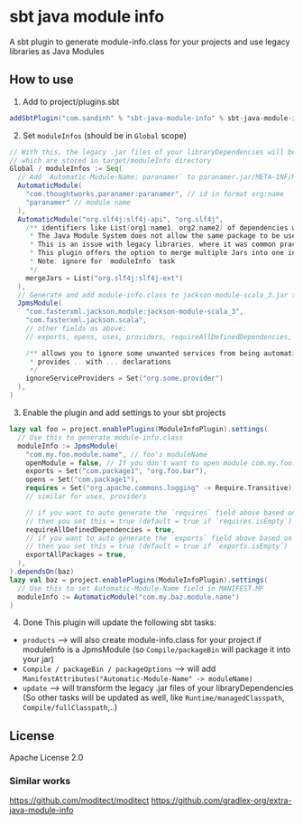 # sbt java module info
A sbt plugin to generate module-info.class for your projects and use legacy libraries as Java Modules

## How to use
1. Add to project/plugins.sbt
```sbt
addSbtPlugin("com.sandinh" % "sbt-java-module-info" % sbt-java-module-info-version)
```
2. Set `moduleInfos` (should be in `Global` scope)
```sbt
// With this, the legacy .jar files of your libraryDependencies will be transformed to modules
// which are stored in target/moduleInfo directory
Global / moduleInfos := Seq(
  // Add `Automatic-Module-Name: paranamer` to paranamer.jar/META-INF/MANIFEST.MF
  AutomaticModule(
    "com.thoughtworks.paranamer:paranamer", // id in format org:name
    "paranamer" // module name
  ),
  AutomaticModule("org.slf4j:slf4j-api", "org.slf4j",
    /** identifiers like List(org1:name1, org2:name2) of dependencies will be merged to the .jar file of this module.
     * The Java Module System does not allow the same package to be used in more than one module.
     * This is an issue with legacy libraries, where it was common practice to use the same package in multiple Jars.
     * This plugin offers the option to merge multiple Jars into one in such situations.
     * Note: ignore for `moduleInfo` task
     */
    mergeJars = List("org.slf4j:slf4j-ext")
  ),
  // Generate and add module-info.class to jackson-module-scala_3.jar to transform it to a module
  JpmsModule(
    "com.fasterxml.jackson.module:jackson-module-scala_3",
    "com.fasterxml.jackson.scala",
    // other fields as above:
    // exports, opens, uses, providers, requireAllDefinedDependencies, exportAllPackages, mergeJars

    /** allows you to ignore some unwanted services from being automatically converted into
     * provides .. with ... declarations
     */
    ignoreServiceProviders = Set("org.some.provider")
  ),
)
```
3. Enable the plugin and add settings to your sbt projects
```sbt
lazy val foo = project.enablePlugins(ModuleInfoPlugin).settings(
  // Use this to generate module-info.class
  moduleInfo := JpmsModule(
    "com.my.foo.module.name", // foo's moduleName
    openModule = false, // If you don't want to open module com.my.foo.module.name
    exports = Set("com.package1", "org.foo.bar"),
    opens = Set("com.package1"),
    requires = Set("org.apache.commons.logging" -> Require.Transitive),
    // similar for uses, providers

    // if you want to auto generate the `requires` field above based on project's dependencies
    // then you set this = true (default = true if `requires.isEmpty`)
    requireAllDefinedDependencies = true,
    // if you want to auto generate the `exports` field above based on the classes in your project
    // then you set this = true (default = true if `exports.isEmpty`)
    exportAllPackages = true,
  ),
).dependsOn(baz)
lazy val baz = project.enablePlugins(ModuleInfoPlugin).settings(
  // Use this to set Automatic-Module-Name field in MANIFEST.MF
  moduleInfo := AutomaticModule("com.my.baz.module.name")
)
```
4. Done
This plugin will update the following sbt tasks:
+ `products` --> will also create module-info.class for your project if moduleInfo is a JpmsModule
  (so `Compile/packageBin` will package it into your jar)
+ `Compile / packageBin / packageOptions` --> will add `ManifestAttributes("Automatic-Module-Name" -> moduleName)`
+ `update` --> will transform the legacy .jar files of your libraryDependencies
  (So other tasks will be updated as well, like `Runtime/managedClasspath`, `Compile/fullClasspath`,..)

## License
Apache License 2.0

### Similar works
https://github.com/moditect/moditect
https://github.com/gradlex-org/extra-java-module-info
